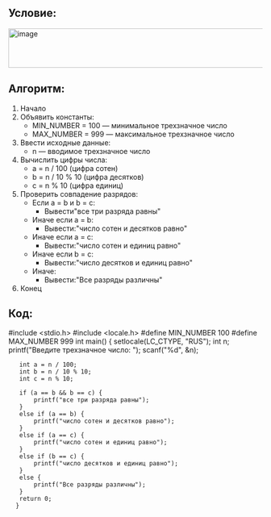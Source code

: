 ## Условие:
<img width="805" height="78" alt="image" src="https://github.com/user-attachments/assets/1f21c6f3-cd68-4ffa-9c61-27d909aba313" />

## Алгоритм:
1. Начало
2. Объявить константы:
   - MIN_NUMBER = 100 — минимальное трехзначное число
   - MAX_NUMBER = 999 — максимальное трехзначное число
3. Ввести исходные данные:
   - n — вводимое трехзначное число
4. Вычислить цифры числа:
   - a = n / 100 (цифра сотен)
   - b = n / 10 % 10 (цифра десятков)
   - c = n % 10 (цифра единиц)
5. Проверить совпадение разрядов:
   - Если a = b и b = c:
     - Вывести"все три разряда равны"
   - Иначе если a = b:
     - Вывести:"число сотен и десятков равно"
   - Иначе если a = c:
     - Вывести:"число сотен и единиц равно"
   - Иначе если b = c:
     - Вывести:"число десятков и единиц равно"
   - Иначе:
     - Вывести:"Все разряды различны"
6. Конец

## Код:

   #include <stdio.h>
   #include <locale.h>
   #define MIN_NUMBER 100
   #define MAX_NUMBER 999
   int main() {
       setlocale(LC_CTYPE, "RUS");
       int n;
       printf("Введите трехзначное число: ");
       scanf("%d", &n);
   
       int a = n / 100;        
       int b = n / 10 % 10;     
       int c = n % 10;        
   
       if (a == b && b == c) {
           printf("все три разряда равны");
       }
       else if (a == b) {
           printf("число сотен и десятков равно");
       }
       else if (a == c) {
           printf("число сотен и единиц равно");
       }
       else if (b == c) {
           printf("число десятков и единиц равно");
       }
       else {
           printf("Все разряды различны");
       }
       return 0;
      }
